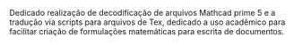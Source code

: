 Dedicado realização de decodificação de arquivos Mathcad prime 5 e a tradução via scripts para arquivos de Tex, dedicado a uso acadêmico para facilitar criação de formulações matemáticas para escrita de documentos.
